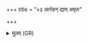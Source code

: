 +++
title = "०३ आरोहन् द्याम् अमृतः"

+++
<details><summary>मूलम् (GR)</summary>

आरोहन् द्याम् अमृतः प्राव मे वच  
उत् त्वा यज्ञा ब्रह्मपूता वहन्ति ।  
घृतं पिबन्तं हरयस् त्वा वहन्ति ॥
</details>